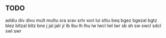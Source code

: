 ## TODO

  addiu
  div
  divu
  mult
  multu
  sra
  srav
  srlv
  xori
  lui
  sltiu
  beq
  bgez
  bgezal
  bgtz
  blez
  bltzal
  bltz
  bne
  j
  jal
  jalr
  jr
  lb
  lbu
  lh
  lhu
  lw
  lwcl
  lwl
  lwr
  sb
  sh
  sw
  swcl
  sdcl
  swl
  swr
